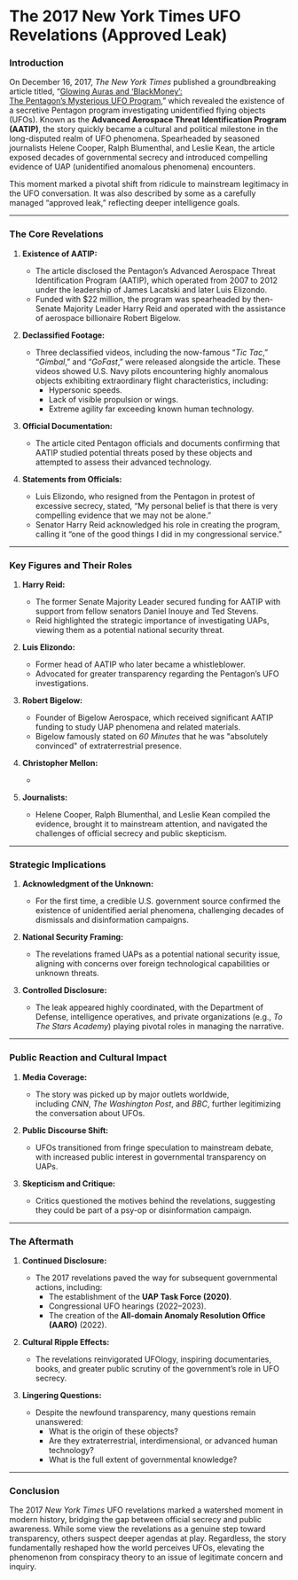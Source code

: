 # The 2017 New York Times UFO Revelations (Approved Leak)

### **Introduction**

On December 16, 2017, _The New York Times_ published a groundbreaking article titled, “[Glowing Auras and ‘BlackMoney’: The Pentagon’s Mysterious UFO Program](https://www.nytimes.com/2017/12/16/us/politics/pentagon-program-ufo-harry-reid.html),” which revealed the existence of a secretive Pentagon program investigating unidentified flying objects (UFOs). Known as the **Advanced Aerospace Threat Identification Program (AATIP)**, the story quickly became a cultural and political milestone in the long-disputed realm of UFO phenomena. Spearheaded by seasoned journalists Helene Cooper, Ralph Blumenthal, and Leslie Kean, the article exposed decades of governmental secrecy and introduced compelling evidence of UAP (unidentified anomalous phenomena) encounters.

This moment marked a pivotal shift from ridicule to mainstream legitimacy in the UFO conversation. It was also described by some as a carefully managed “approved leak,” reflecting deeper intelligence goals.

---

### **The Core Revelations**

1. **Existence of AATIP:**
    
    - The article disclosed the Pentagon’s Advanced Aerospace Threat Identification Program (AATIP), which operated from 2007 to 2012 under the leadership of James Lacatski and later Luis Elizondo.
    - Funded with $22 million, the program was spearheaded by then-Senate Majority Leader Harry Reid and operated with the assistance of aerospace billionaire Robert Bigelow.
2. **Declassified Footage:**
    
    - Three declassified videos, including the now-famous “_Tic Tac_,” “_Gimbal_,” and “_GoFast_,” were released alongside the article. These videos showed U.S. Navy pilots encountering highly anomalous objects exhibiting extraordinary flight characteristics, including:
        - Hypersonic speeds.
        - Lack of visible propulsion or wings.
        - Extreme agility far exceeding known human technology.
3. **Official Documentation:**
    
    - The article cited Pentagon officials and documents confirming that AATIP studied potential threats posed by these objects and attempted to assess their advanced technology.
4. **Statements from Officials:**
    
    - Luis Elizondo, who resigned from the Pentagon in protest of excessive secrecy, stated, “My personal belief is that there is very compelling evidence that we may not be alone.”
    - Senator Harry Reid acknowledged his role in creating the program, calling it “one of the good things I did in my congressional service.”

---

### **Key Figures and Their Roles**

1. **Harry Reid:**
    
    - The former Senate Majority Leader secured funding for AATIP with support from fellow senators Daniel Inouye and Ted Stevens.
    - Reid highlighted the strategic importance of investigating UAPs, viewing them as a potential national security threat.
2. **Luis Elizondo:**
    
    - Former head of AATIP who later became a whistleblower.
    - Advocated for greater transparency regarding the Pentagon’s UFO investigations.
3. **Robert Bigelow:**
    
    - Founder of Bigelow Aerospace, which received significant AATIP funding to study UAP phenomena and related materials.
    - Bigelow famously stated on _60 Minutes_ that he was "absolutely convinced" of extraterrestrial presence.
4. **Christopher Mellon:**
    
    - 
5. **Journalists:**
    
    - Helene Cooper, Ralph Blumenthal, and Leslie Kean compiled the evidence, brought it to mainstream attention, and navigated the challenges of official secrecy and public skepticism.

---

### **Strategic Implications**

1. **Acknowledgment of the Unknown:**
    
    - For the first time, a credible U.S. government source confirmed the existence of unidentified aerial phenomena, challenging decades of dismissals and disinformation campaigns.
2. **National Security Framing:**
    
    - The revelations framed UAPs as a potential national security issue, aligning with concerns over foreign technological capabilities or unknown threats.
3. **Controlled Disclosure:**
    
    - The leak appeared highly coordinated, with the Department of Defense, intelligence operatives, and private organizations (e.g., _To The Stars Academy_) playing pivotal roles in managing the narrative.

---

### **Public Reaction and Cultural Impact**

1. **Media Coverage:**
    
    - The story was picked up by major outlets worldwide, including _CNN_, _The Washington Post_, and _BBC_, further legitimizing the conversation about UFOs.
2. **Public Discourse Shift:**
    
    - UFOs transitioned from fringe speculation to mainstream debate, with increased public interest in governmental transparency on UAPs.
3. **Skepticism and Critique:**
    
    - Critics questioned the motives behind the revelations, suggesting they could be part of a psy-op or disinformation campaign.

---

### **The Aftermath**

1. **Continued Disclosure:**
    
    - The 2017 revelations paved the way for subsequent governmental actions, including:
        - The establishment of the **UAP Task Force (2020)**.
        - Congressional UFO hearings (2022–2023).
        - The creation of the **All-domain Anomaly Resolution Office (AARO)** (2022).
2. **Cultural Ripple Effects:**
    
    - The revelations reinvigorated UFOlogy, inspiring documentaries, books, and greater public scrutiny of the government’s role in UFO secrecy.
3. **Lingering Questions:**
    
    - Despite the newfound transparency, many questions remain unanswered:
        - What is the origin of these objects?
        - Are they extraterrestrial, interdimensional, or advanced human technology?
        - What is the full extent of governmental knowledge?

---

### **Conclusion**

The 2017 _New York Times_ UFO revelations marked a watershed moment in modern history, bridging the gap between official secrecy and public awareness. While some view the revelations as a genuine step toward transparency, others suspect deeper agendas at play. Regardless, the story fundamentally reshaped how the world perceives UFOs, elevating the phenomenon from conspiracy theory to an issue of legitimate concern and inquiry.

